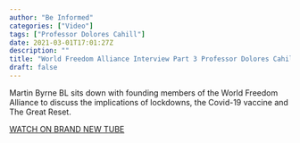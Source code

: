 ```yaml
---
author: "Be Informed"
categories: ["Video"]
tags: ["Professor Dolores Cahill"]
date: 2021-03-01T17:01:27Z
description: ""
title: "World Freedom Alliance Interview Part 3 Professor Dolores Cahill"
draft: false
---
```


⁣Martin Byrne BL sits down with founding members of the World Freedom  Alliance to discuss the implications of lockdowns, the Covid-19 vaccine  and The Great Reset.    

[WATCH ON BRAND NEW TUBE](https://brandnewtube.com/watch/world-freedom-alliance-interview-part-3-professor-dolores-cahill_R6pSWwZyvLRjOSc.html)
